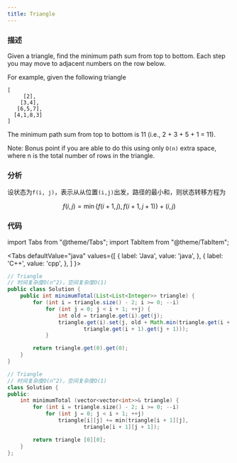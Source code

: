 ```yaml
---
title: Triangle
---
```


### 描述

Given a triangle, find the minimum path sum from top to bottom. Each step you may move to adjacent numbers on the row below.

For example, given the following triangle

```
[
     [2],
    [3,4],
   [6,5,7],
  [4,1,8,3]
]
```

The minimum path sum from top to bottom is 11 (i.e., 2 + 3 + 5 + 1 = 11).

Note: Bonus point if you are able to do this using only `O(n)` extra space, where n is the total number of rows in the triangle.

### 分析

设状态为`f(i, j)`，表示从从位置`(i,j)`出发，路径的最小和，则状态转移方程为

$$
f(i,j)=\min\left\{f(i+1,j),f(i+1,j+1)\right\}+(i,j)
$$

### 代码

import Tabs from "@theme/Tabs";
import TabItem from "@theme/TabItem";

<Tabs
defaultValue="java"
values={[
{ label: 'Java', value: 'java', },
{ label: 'C++', value: 'cpp', },
]
}>
<TabItem value="java">

```java
// Triangle
// 时间复杂度O(n^2)，空间复杂度O(1)
public class Solution {
    public int minimumTotal(List<List<Integer>> triangle) {
        for (int i = triangle.size() - 2; i >= 0; --i)
            for (int j = 0; j < i + 1; ++j) {
                int old = triangle.get(i).get(j);
                triangle.get(i).set(j, old + Math.min(triangle.get(i + 1).get(j),
                        triangle.get(i + 1).get(j + 1)));
            }

        return triangle.get(0).get(0);
    }
}
```

</TabItem>
<TabItem value="cpp">

```cpp
// Triangle
// 时间复杂度O(n^2)，空间复杂度O(1)
class Solution {
public:
    int minimumTotal (vector<vector<int>>& triangle) {
        for (int i = triangle.size() - 2; i >= 0; --i)
            for (int j = 0; j < i + 1; ++j)
                triangle[i][j] += min(triangle[i + 1][j],
                        triangle[i + 1][j + 1]);

        return triangle [0][0];
    }
};
```

</TabItem>
</Tabs>
